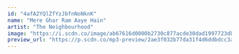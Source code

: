 ```yaml
---
id: "4afA2YQlZfYzJbfnNoNknK"
name: "Mere Ghar Ram Aaye Hain"
artist: "The Neighbourhood"
image: "https://i.scdn.co/image/ab67616d0000b2730c877acde30dad1997723dba"
preview_url: "https://p.scdn.co/mp3-preview/2ae3f032b77da31f4d6ddbdcc3a66b488b8b754b"
---
```

